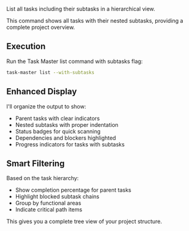 List all tasks including their subtasks in a hierarchical view.

This command shows all tasks with their nested subtasks, providing a complete project overview.

## Execution

Run the Task Master list command with subtasks flag:
```bash
task-master list --with-subtasks
```

## Enhanced Display

I'll organize the output to show:
- Parent tasks with clear indicators
- Nested subtasks with proper indentation
- Status badges for quick scanning
- Dependencies and blockers highlighted
- Progress indicators for tasks with subtasks

## Smart Filtering

Based on the task hierarchy:
- Show completion percentage for parent tasks
- Highlight blocked subtask chains
- Group by functional areas
- Indicate critical path items

This gives you a complete tree view of your project structure.
